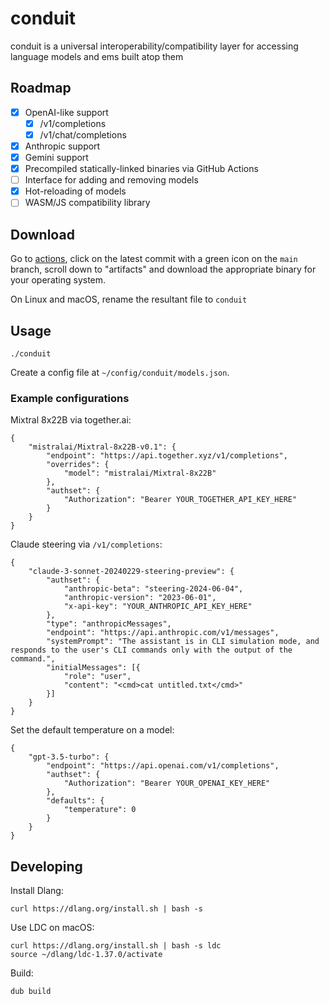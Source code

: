 # conduit
conduit is a universal interoperability/compatibility layer for accessing language models and ems built atop them

## Roadmap
- [x] OpenAI-like support
  - [x] /v1/completions
  - [x] /v1/chat/completions
- [x] Anthropic support
- [x] Gemini support
- [x] Precompiled statically-linked binaries via GitHub Actions
- [ ] Interface for adding and removing models
- [x] Hot-reloading of models
- [ ] WASM/JS compatibility library

## Download
Go to [actions](https://github.com/ampdot-io/conduit/actions), click on the latest commit with a green icon on the `main` branch, scroll down to "artifacts" and download the appropriate binary for your operating system.

On Linux and macOS, rename the resultant file to `conduit`

## Usage
```
./conduit
```

Create a config file at `~/config/conduit/models.json`.

### Example configurations
Mixtral 8x22B via together.ai:
```
{
    "mistralai/Mixtral-8x22B-v0.1": {
        "endpoint": "https://api.together.xyz/v1/completions",
        "overrides": {
            "model": "mistralai/Mixtral-8x22B"
        },
        "authset": {
            "Authorization": "Bearer YOUR_TOGETHER_API_KEY_HERE"
        }
    }
}
```

Claude steering via `/v1/completions`:
```
{
    "claude-3-sonnet-20240229-steering-preview": {
        "authset": {
            "anthropic-beta": "steering-2024-06-04",
            "anthropic-version": "2023-06-01",
            "x-api-key": "YOUR_ANTHROPIC_API_KEY_HERE"
        },
        "type": "anthropicMessages",
        "endpoint": "https://api.anthropic.com/v1/messages",
        "systemPrompt": "The assistant is in CLI simulation mode, and responds to the user's CLI commands only with the output of the command.",
        "initialMessages": [{
            "role": "user",
            "content": "<cmd>cat untitled.txt</cmd>"
        }]
    }
}
```
Set the default temperature on a model:
```
{
    "gpt-3.5-turbo": {
        "endpoint": "https://api.openai.com/v1/completions",
        "authset": {
            "Authorization": "Bearer YOUR_OPENAI_KEY_HERE"
        },
        "defaults": {
            "temperature": 0
        }
    }
}
```

## Developing

Install Dlang:

```
curl https://dlang.org/install.sh | bash -s
```

Use LDC on macOS:
```
curl https://dlang.org/install.sh | bash -s ldc
source ~/dlang/ldc-1.37.0/activate
```

Build:
```
dub build
```

